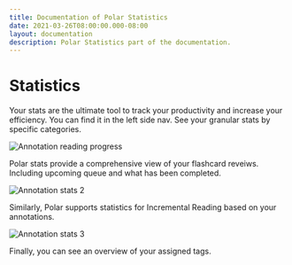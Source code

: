 ```yaml
---
title: Documentation of Polar Statistics
date: 2021-03-26T08:00:00.000-08:00
layout: documentation
description: Polar Statistics part of the documentation.
---
```


# Statistics

Your stats are the ultimate tool to track your productivity and increase your efficiency. You can find it in the left side nav. See your granular stats by specific categories.

<img alt="Annotation reading progress" src="https://i.imgur.com/S0swojr.png">

Polar stats provide a comprehensive view of your flashcard reveiws. Including upcoming queue and what has been completed.

<img alt="Annotation stats 2" src="https://i.imgur.com/l1pU2pz.png">

Similarly, Polar supports statistics for Incremental Reading based on your annotations.

<img alt="Annotation stats 3" src="https://i.imgur.com/C6pVt3U.png">

Finally, you can see an overview of your assigned tags.
